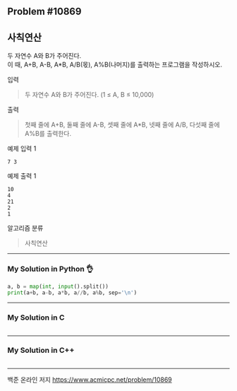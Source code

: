 ## Problem #10869
## 사칙연산

두 자연수 A와 B가 주어진다.\
이 때, A+B, A-B, A*B, A/B(몫), A%B(나머지)를 출력하는 프로그램을 작성하시오. 

입력
> 두 자연수 A와 B가 주어진다. (1 ≤ A, B ≤ 10,000)

출력
> 첫째 줄에 A+B, 둘째 줄에 A-B, 셋째 줄에 A*B, 넷째 줄에 A/B, 다섯째 줄에 A%B를 출력한다.


예제 입력 1
```
7 3
```

예제 출력 1
```
10
4
21
2
1
```

알고리즘 분류
> 사칙연산

***
### My Solution in Python :ok_hand:
```python
a, b = map(int, input().split())
print(a+b, a-b, a*b, a//b, a%b, sep='\n')

```
***
### My Solution in C
```c
```
***
### My Solution in C++
```c++
```
***
백준 온라인 저지 https://www.acmicpc.net/problem/10869
